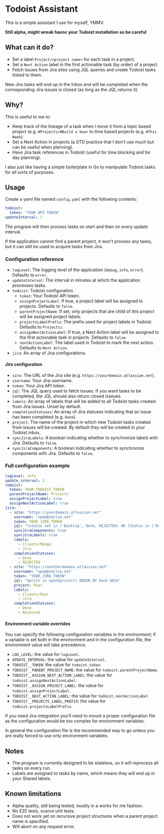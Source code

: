 # Todoist Assistant

This is a simple assistant I use for myself, YMMV.

**Still alpha, might wreak havoc your Todoist installation so be careful**

## What can it do?

- Set a label `Project/<project name>` for each task in a project.
- Set a `Next Action` label in the first actionable task (by order) of a project.
- Fetch issues from Jira sites using JQL queries and create Todoist tasks linked to them.

New Jira tasks will end up in the Inbox and will be completed when the
corresponding Jira issues is closed (as long as the JQL returns it).

## Why?

This is useful to me to:

- Keep track of the lineage of a task when I move it from a topic based project (e.g. `#Projects/#Build a bear` to time based projects (e.g. `#This Week`).
- Set a Next Action in projects (a GTD practice that I don't use much but can be useful when planning).
- Have Jira task references in Todoist (useful for time blocking and for day planning).

I also just like having a simple boilerplate in Go to manipulate Todoist tasks
for all sorts of purposes.

## Usage

Create a yaml file named `config.yaml` with the following contents:

```yaml
todoist:
  token: "YOUR API TOKEN"
updateInterval: 1
```

The program will then process tasks on start and then on every update interval.

If the application cannot find a parent project, it won't process any tasks, but
it can still be used to acquire tasks from Jira.

### Configuration reference

- `logLevel`: The logging level of the application (`debug`, `info`, `error`). Defaults to `error`.
- `updateInterval`: The interval in minutes at which the application processes tasks.
- `todoist`: Todoist configuration.
  - `token`: Your Todoist API token.
  - `assignProjectLabel`: If true, a project label will be assigned to projects. Defaults to `false`.
  - `parentProjectName`: If set, only projects that are child of this project will be assigned project labels.
  - `projectsLabelPrefix`: The prefix used for project labels in Todoist. Defaults to `Projects/`.
  - `assignNextActionLabel`: If true, a Next Action label will be assigned to the first actionable task in projects. Defaults to `false`.
  - `nextActionLabel`: The label used in Todoist to mark the next action. Defaults to `Next Action`.
- `jira`: An array of Jira configurations.

#### Jira configuration

- `site`: The URL of the Jira site (e.g. `https://yourdomain.atlassian.net`).
- `username`: Your Jira username.
- `token`: Your Jira API token.
- `jql`: The JQL query used to fetch issues. If you want tasks to be completed, the JQL should also return closed isseues.
- `labels`: An array of labels that will be added to all Todoist tasks created from Jira issues. Unset by default.
- `completionStatuses`: An array of Jira statuses indicating that an issue has been completed (e.g. `Done`).
- `project`: The name of the project in which new Todoist tasks created from issues will be created. By default they will be created in your Todoist inbox.
- `syncJiraLabels`: A boolean indicating whether to synchronize labels with Jira. Defaults to `false`.
- `syncJiraComponents`: A boolean indicating whether to synchronize components with Jira. Defaults to `false`.

### Full configuration example

```yaml
logLevel: info
update_interval: 1
todoist:
  token: YOUR_TODOIST_TOKEN
  parentProjectName: Projects
  assignProjectLabel: true
  assignNextActionLabel: true
jira:
  - site: "https://yourdomain.atlassian.net"
    username: "spam@smilzo.net"
    token: YOUR_JIRA_TOKEN
    jql: "(status not in ('Backlog', Done, REJECTED) OR (Status in ('Done', REJECTED) AND updated >= -14d))"
    syncJiraComponents: true
    syncJiraLabels: true
    labels:
      - Clients/Mango
      - Jira
    completionStatuses:
      - Done
      - REJECTED
  - site: "https://anotherdomain.atlassian.net"
    username: "spam@smilzo.net"
    token: "YOUR_JIRA_TOKEN"
    jql: "Sprint in openSprints() ORDER BY Rank DESC"
    project: Pear
    labels:
      - Clients/Pear
      - Jira
    completionStatuses:
      - Done
      - Rejected
```

#### Environment variable overrides

You can specify the following configuration variables in the environment; if a variable is set both in the environment and in the configuration file, the environment value will take precedence.

- `LOG_LEVEL`: the value for `logLevel`.
- `UPDATE_INTERVAL`: the value for `updateInterval`.
- `TODOIST__TOKEN`: the value for `todoist.token`.
- `TODOIST__PARENT_PROJECT_NAME`: the value for `todoist.parentProjectName`.
-	`TODOIST__ASSIGN_NEXT_ACTION_LABEL`: the value for `todoist.assignNextActionLabel`.
- `TODOIST__ASSIGN_PROJECT_LABEL`: the value for `todoist.assignProjectLabel`.
- `TODOIST__NEXT_ACTION_LABEL`: the value for `todoist.nextActionLabel`
- `TODOIST__PROJECTS_LABEL_PREFIX`: the value for `todoist.projectsLabelPrefix`

If you need Jira integration you'll need to mount a proper configuration file as the configuration would be too complex for environment variables.

In general the configuration file is the recommended way to go unless you are really forced to use only environment variables.

## Notes

- The program is currently designed to be stateless, so it will reprocess all tasks on every run.
- Labels are assigned to tasks by name, which means they will end up in your Shared labels.

## Known limitations

- Alpha quality, still being tested, mostly in a works for me fashion.
- No E2E tests, scarce unit tests.
- Does not work yet on recursive project structures when a parent project name is specified.
- Will abort on any request error.
